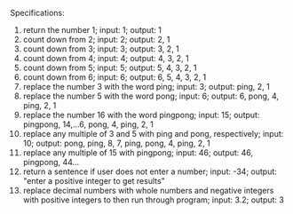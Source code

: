 Specifications:
1. return the number 1; input: 1; output: 1
2. count down from 2; input: 2; output: 2, 1
3. count down from 3; input: 3; output: 3, 2, 1
4. count down from 4; input: 4; output: 4, 3, 2, 1
5. count down from 5; input: 5; output: 5, 4, 3, 2, 1
6. count down from 6; input: 6; output: 6, 5, 4, 3, 2, 1
7. replace the number 3 with the word ping; input: 3; output: ping, 2, 1
8. replace the number 5 with the word pong; input: 6; output: 6, pong, 4, ping, 2, 1
9. replace the number 16 with the word pingpong; input: 15; output: pingpong, 14,...6, pong, 4, ping, 2, 1
10. replace any multiple of 3 and 5 with ping and pong, respectively; input: 10; output: pong, ping, 8, 7, ping, pong, 4, ping, 2, 1
11. replace any multiple of 15 with pingpong; input: 46; output: 46, pingpong, 44...
12. return a sentence if user does not enter a number; input: -34; output: "enter a positive integer to get results"
13. replace decimal numbers with whole numbers and negative integers with positive integers to then run through program; input: 3.2; output: 3
